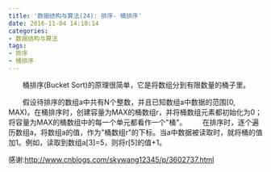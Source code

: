 ```yaml
---
title: '数据结构与算法(24): 排序- 桶排序'
date: 2016-11-04 14:10:14
categories:
- 数据结构与算法
tags:
- 排序
- 桶排序
---
```


&emsp;&emsp;桶排序(Bucket Sort)的原理很简单，它是将数组分到有限数量的桶子里。

&emsp;&emsp;假设待排序的数组a中共有N个整数，并且已知数组a中数据的范围[0, MAX)。在桶排序时，创建容量为MAX的桶数组r，并将桶数组元素都初始化为0；将容量为MAX的桶数组中的每一个单元都看作一个"桶"。
&emsp;&emsp;在排序时，逐个遍历数组a，将数组a的值，作为"桶数组r"的下标。当a中数据被读取时，就将桶的值加1。例如，读取到数组a[3]=5，则将r[5]的值+1。


感谢:http://www.cnblogs.com/skywang12345/p/3602737.html